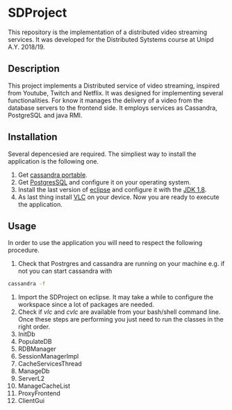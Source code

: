 # SDProject
This repository is the implementation of a distributed video streaming services. 
It was developed for the Distributed Sytstems course at Unipd A.Y. 2018/19.

## Description
This project implements a Distributed service of video streaming, inspired from Youtube, Twitch and Netflix.
It was designed for implementing several functionalities. For know it manages the delivery of a video from the database servers
to the frontend side. It employs services as Cassandra, PostgreSQL and java RMI. 

## Installation
Several depencesied are required. The simpliest way to install the application is the following one.
1. Get [cassandra portable](http://cassandra.apache.org/download/).
1. Get [PostgresSQL](https://www.postgresql.org/download/) and configure it on your operating system.
1. Install the last version of [eclipse](https://www.eclipse.org/downloads/) and configure it with the [JDK 1.8](https://www.oracle.com/technetwork/java/javase/downloads/jdk8-downloads-2133151.html). 
1. As last thing install [VLC](https://www.videolan.org/vlc/index.it.html) on your device.
Now you are ready to execute the application.

## Usage 
In order to use the application you will need to respect the following procedure.
1. Check that Postrgres and cassandra are running on your machine e.g. if not you can start cassandra with 
```bash
cassandra -f
```
1. Import the SDProject on eclipse. It may take a while to configure the workspace since a lot of packages are needed.
1. Check if *vlc* and *cvlc* are available from your bash/shell command line.
<a/> Once these steps are performing you just need to run the classes in the right order.
1. InitDb
1. PopulateDB
1. RDBManager
1. SessionManagerImpl 
1. CacheServicesThread
1. ManageDb
1. ServerL2
1. ManageCacheList
1. ProxyFrontend
1. ClientGui

